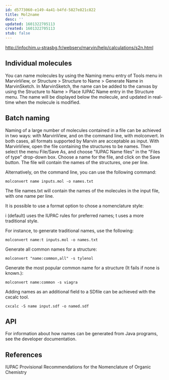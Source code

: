 ```yaml
---
id: d5773060-e149-4a41-b4fd-5827e821c822
title: Mol2name
desc: ''
updated: 1601322705113
created: 1601322705113
stub: false
---
```


http://infochim.u-strasbg.fr/webserv/marvin/help/calculations/s2n.html

## Individual molecules

You can name molecules by using the Naming menu entry of Tools menu in MarvinView, or Structure > Structure to Name > Generate Name in MarvinSketch.
In MarvinSketch, the name can be added to the canvas by using the Structure to Name > Place IUPAC Name entry in the Structure menu. The name will be displayed below the molecule, and updated in real-time when the molecule is modified.

## Batch naming

Naming of a large number of molecules contained in a file can be achieved in two ways: with MarvinView, and on the command line, with molconvert. In both cases, all formats supported by Marvin are acceptable as input.
With MarvinView, open the file containing the structures to be names. Then select the menu File/Save As, and choose "IUPAC Name files" in the "Files of type" drop-down box. Choose a name for the file, and click on the Save button. The file will contain the names of the structures, one per line.

Alternatively, on the command line, you can use the following command:

`molconvert name inputs.mol -o names.txt`

The file names.txt will contain the names of the molecules in the input file, with one name per line.

It is possible to use a format option to chose a nomenclature style:

i (default) uses the IUPAC rules for preferred names;
t uses a more traditional style.

For instance, to generate traditional names, use the following:

`molconvert name:t inputs.mol -o names.txt`

Generate all common names for a structure:

`molconvert "name:common,all" -s tylenol`

Generate the most popular common name for a structure (It fails if none is known.):

`molconvert name:common -s viagra`

Adding names as an additional field to a SDfile can be achieved with the cxcalc tool.

`cxcalc -S name input.sdf -o named.sdf`

## API

For information about how names can be generated from Java programs, see the developer documentation.

## References

IUPAC Provisional Recommendations for the Nomenclature of Organic Chemistry


